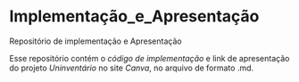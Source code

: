 # Implementação_e_Apresentação
Repositório de implementação e Apresentação

Esse repositório contém o *código de implementação* e link de apresentação do projeto *Uninventário* no site *Canva*, no arquivo de formato .md.

